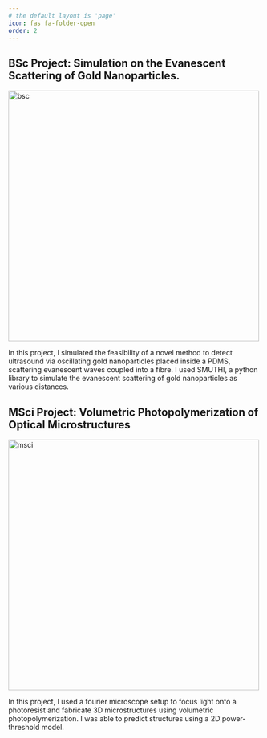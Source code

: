 ```yaml
---
# the default layout is 'page'
icon: fas fa-folder-open
order: 2
---
```


## BSc Project: **Simulation on the Evanescent Scattering of Gold Nanoparticles.**

<img src="{{site.baseurl}}/assets/img/bsc.gif" alt="bsc" width=500>

In this project, I simulated the feasibility of a novel method to detect ultrasound via oscillating gold nanoparticles placed inside a PDMS, scattering evanescent waves coupled into a fibre. I used SMUTHI, a python library to simulate the evanescent scattering of gold nanoparticles as various distances.

## MSci Project: **Volumetric Photopolymerization of Optical Microstructures**

<img src="{{site.baseurl}}/assets/img/msc.jpg" alt="msci" width=500>

In this project, I used a fourier microscope setup to focus light onto a photoresist and fabricate 3D microstructures using volumetric photopolymerization. I was able to predict structures using a 2D power-threshold model.



